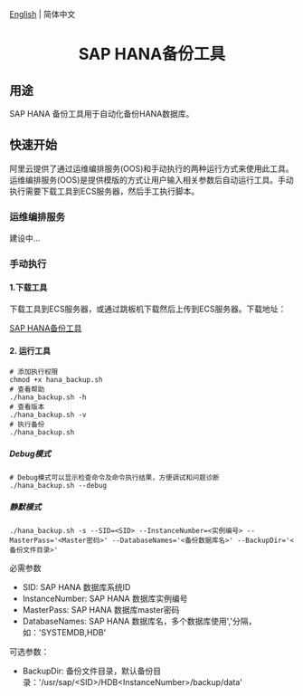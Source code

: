 [English](README.md) | 简体中文

<h1 align="center">SAP HANA备份工具</h1>

## 用途

SAP HANA 备份工具用于自动化备份HANA数据库。

## 快速开始

阿里云提供了通过运维编排服务(OOS)和手动执行的两种运行方式来使用此工具。运维编排服务(OOS)是提供模版的方式让用户输入相关参数后自动运行工具。手动执行需要下载工具到ECS服务器，然后手工执行脚本。

### 运维编排服务

建设中...

### 手动执行

#### 1.下载工具

下载工具到ECS服务器，或通过跳板机下载然后上传到ECS服务器。下载地址：

[SAP HANA备份工具](https://raw.githubusercontent.com/aliyun/alibabacloud-quickstart-sap-utilities/master/sap_hana_backup/hana_backup.sh)

#### 2. 运行工具

```shell
# 添加执行权限
chmod +x hana_backup.sh
# 查看帮助
./hana_backup.sh -h
# 查看版本
./hana_backup.sh -v
# 执行备份
./hana_backup.sh
```

##### Debug模式

```shell
# Debug模式可以显示检查命令及命令执行结果，方便调试和问题诊断
./hana_backup.sh --debug
```

##### 静默模式

```shell
./hana_backup.sh -s --SID=<SID> --InstanceNumber=<实例编号> --MasterPass='<Master密码>' --DatabaseNames='<备份数据库名>' --BackupDir='<备份文件目录>'
```

必需参数

+ SID: SAP HANA 数据库系统ID
+ InstanceNumber: SAP HANA 数据库实例编号
+ MasterPass: SAP HANA 数据库master密码
+ DatabaseNames: SAP HANA 数据库名，多个数据库使用','分隔，如：'SYSTEMDB,HDB'

可选参数：

+ BackupDir: 备份文件目录，默认备份目录：'/usr/sap/\<SID>/HDB\<InstanceNumber>/backup/data'

